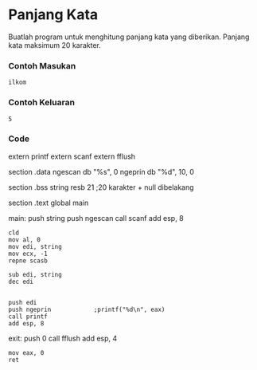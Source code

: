 # Panjang Kata

Buatlah program untuk menghitung panjang kata yang diberikan. Panjang kata maksimum 20 karakter.

### Contoh Masukan
```
ilkom
```

### Contoh Keluaran
```
5
```

### Code
extern printf
extern scanf
extern fflush
 
section .data
    ngescan db "%s", 0
    ngeprin db "%d", 10, 0
 
section .bss
    string resb 21      ;20 karakter + null dibelakang
 
section .text
    global main
 
main:
    push string
    push ngescan
    call scanf
    add esp, 8
 
    cld
    mov al, 0
    mov edi, string
    mov ecx, -1
    repne scasb
 
    sub edi, string
    dec edi
 
 
    push edi
    push ngeprin            ;printf("%d\n", eax)
    call printf
    add esp, 8
 
exit:
    push 0
    call fflush
    add esp, 4
 
    mov eax, 0
    ret
